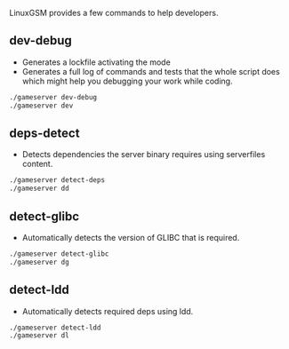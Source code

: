LinuxGSM provides a few commands to help developers.

## dev-debug

- Generates a lockfile activating the mode
- Generates a full log of commands and tests that the whole script does which might help you debugging your work while coding.

````bash
./gameserver dev-debug
./gameserver dev
````

## deps-detect

- Detects dependencies the server binary requires using serverfiles content.

````bash
./gameserver detect-deps
./gameserver dd
````

## detect-glibc

- Automatically detects the version of GLIBC that is required.

````bash
./gameserver detect-glibc
./gameserver dg
````

## detect-ldd

- Automatically detects required deps using ldd.

````bash
./gameserver detect-ldd
./gameserver dl
````